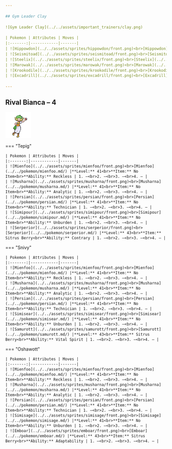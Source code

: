 ```yaml
---

## Gym Leader Clay

![Gym Leader Clay](../../assets/important_trainers/clay.png)

| Pokemon | Attributes | Moves |
|:-------:|------------|-------|
| ![Hippowdon](../../assets/sprites/hippowdon/front.png)<br>[Hippowdon](../../pokemon/hippowdon.md/) |**Level:** 42<br>**Item:** No Item<br>**Ability:** Sand Stream | 1. Bulldoze<br>2. Slack Off<br>3. Stealth Rock<br>4. Stone Edge |
| ![Seismitoad](../../assets/sprites/seismitoad/front.png)<br>[Seismitoad](../../pokemon/seismitoad.md/) |**Level:** 42<br>**Item:** Chesto Berry<br>**Ability:** Water Absorb | 1. Earth Power<br>2. Muddy Water<br>3. Sludge Wave<br>4. Rest |
| ![Steelix](../../assets/sprites/steelix/front.png)<br>[Steelix](../../pokemon/steelix.md/) |**Level:** 42<br>**Item:** Passho Berry<br>**Ability:** Sturdy | 1. Earthquake<br>2. Fire Fang<br>3. Gyro Ball<br>4. Coil |
| ![Marowak](../../assets/sprites/marowak/front.png)<br>[Marowak](../../pokemon/marowak.md/) |**Level:** 42<br>**Item:** Thick Club<br>**Ability:** Mold Breaker | 1. Earthquake<br>2. Stone Edge<br>3. Low Kick<br>4. erish Song |
| ![Krookodile](../../assets/sprites/krookodile/front.png)<br>[Krookodile](../../pokemon/krookodile.md/) |**Level:** 42<br>**Item:** Persim Berry<br>**Ability:** Intimidate | 1. Earthquake<br>2. Crunch<br>3. Thrash<br>4. Torment |
| ![Excadrill](../../assets/sprites/excadrill/front.png)<br>[Excadrill](../../pokemon/excadrill.md/) |**Level:** 44<br>**Item:** Sitrus Berry<br>**Ability:** Sand Rush | 1. Earthquake<br>2. Rock Slide<br>3. X-Scissor<br>4. Swords Dance |

---
```


## Rival Bianca – 4

![Rival Bianca – 4](../../assets/important_trainers/bianca.png)

=== "Tepig"

    | Pokemon | Attributes | Moves |
    |:-------:|------------|-------|
    | ![Mienfoo](../../assets/sprites/mienfoo/front.png)<br>[Mienfoo](../../pokemon/mienfoo.md/) |**Level:** 41<br>**Item:** No Item<br>**Ability:** Reckless | 1. —<br>2. —<br>3. —<br>4. — |
    | ![Musharna](../../assets/sprites/musharna/front.png)<br>[Musharna](../../pokemon/musharna.md/) |**Level:** 41<br>**Item:** No Item<br>**Ability:** Analytic | 1. —<br>2. —<br>3. —<br>4. — |
    | ![Persian](../../assets/sprites/persian/front.png)<br>[Persian](../../pokemon/persian.md/) |**Level:** 41<br>**Item:** No Item<br>**Ability:** Technician | 1. —<br>2. —<br>3. —<br>4. — |
    | ![Simipour](../../assets/sprites/simipour/front.png)<br>[Simipour](../../pokemon/simipour.md/) |**Level:** 41<br>**Item:** No Item<br>**Ability:** Unburden | 1. —<br>2. —<br>3. —<br>4. — |
    | ![Serperior](../../assets/sprites/serperior/front.png)<br>[Serperior](../../pokemon/serperior.md/) |**Level:** 43<br>**Item:** Sitrus Berry<br>**Ability:** Contrary | 1. —<br>2. —<br>3. —<br>4. — |
    

=== "Snivy"

    | Pokemon | Attributes | Moves |
    |:-------:|------------|-------|
    | ![Mienfoo](../../assets/sprites/mienfoo/front.png)<br>[Mienfoo](../../pokemon/mienfoo.md/) |**Level:** 41<br>**Item:** No Item<br>**Ability:** Reckless | 1. —<br>2. —<br>3. —<br>4. — |
    | ![Musharna](../../assets/sprites/musharna/front.png)<br>[Musharna](../../pokemon/musharna.md/) |**Level:** 41<br>**Item:** No Item<br>**Ability:** Analytic | 1. —<br>2. —<br>3. —<br>4. — |
    | ![Persian](../../assets/sprites/persian/front.png)<br>[Persian](../../pokemon/persian.md/) |**Level:** 41<br>**Item:** No Item<br>**Ability:** Technician | 1. —<br>2. —<br>3. —<br>4. — |
    | ![Simisear](../../assets/sprites/simisear/front.png)<br>[Simisear](../../pokemon/simisear.md/) |**Level:** 41<br>**Item:** No Item<br>**Ability:** Unburden | 1. —<br>2. —<br>3. —<br>4. — |
    | ![Samurott](../../assets/sprites/samurott/front.png)<br>[Samurott](../../pokemon/samurott.md/) |**Level:** 43<br>**Item:** Sitrus Berry<br>**Ability:** Vital Spirit | 1. —<br>2. —<br>3. —<br>4. — |
    

=== "Oshawott"

    | Pokemon | Attributes | Moves |
    |:-------:|------------|-------|
    | ![Mienfoo](../../assets/sprites/mienfoo/front.png)<br>[Mienfoo](../../pokemon/mienfoo.md/) |**Level:** 41<br>**Item:** No Item<br>**Ability:** Reckless | 1. —<br>2. —<br>3. —<br>4. — |
    | ![Musharna](../../assets/sprites/musharna/front.png)<br>[Musharna](../../pokemon/musharna.md/) |**Level:** 41<br>**Item:** No Item<br>**Ability:** Analytic | 1. —<br>2. —<br>3. —<br>4. — |
    | ![Persian](../../assets/sprites/persian/front.png)<br>[Persian](../../pokemon/persian.md/) |**Level:** 41<br>**Item:** No Item<br>**Ability:** Technician | 1. —<br>2. —<br>3. —<br>4. — |
    | ![Simisage](../../assets/sprites/simisage/front.png)<br>[Simisage](../../pokemon/simisage.md/) |**Level:** 41<br>**Item:** No Item<br>**Ability:** Unburden | 1. —<br>2. —<br>3. —<br>4. — |
    | ![Emboar](../../assets/sprites/emboar/front.png)<br>[Emboar](../../pokemon/emboar.md/) |**Level:** 43<br>**Item:** Sitrus Berry<br>**Ability:** Adaptability | 1. —<br>2. —<br>3. —<br>4. — |
    


